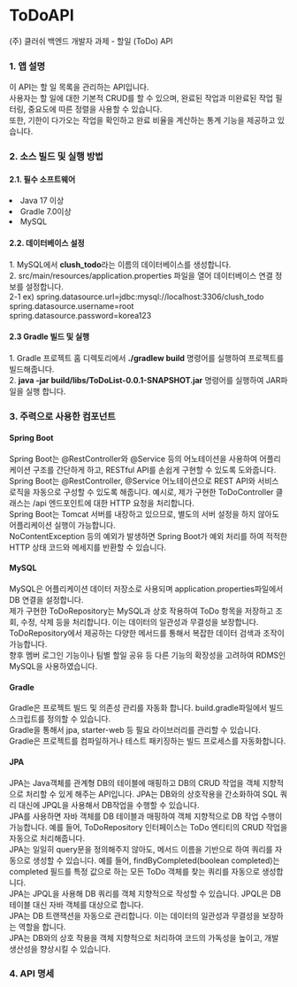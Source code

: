 # ToDoAPI
(주) 클러쉬 백엔드 개발자 과제 - 할일 (ToDo) API

<h3>1. 앱 설명</h3>
이 API는 할 일 목록을 관리하는 API입니다.<br>
사용자는 할 일에 대한 기본적 CRUD를 할 수 있으며, 완료된 작업과 미완료된 작업 필터링, 중요도에 따른 정렬을 사용할 수 있습니다.<br>
또한, 기한이 다가오는 작업을 확인하고 완료 비율을 계산하는 통계 기능을 제공하고 있습니다.

<h3>2. 소스 빌드 및 실행 방법</h3>
<h4>2.1. 필수 소프트웨어</h4>
<li>Java 17 이상</li>
<li>Gradle 7.0이상</li>
<li>MySQL</li>
<h4>2.2. 데이터베이스 설정</h4>
1. MySQL에서 <strong>clush_todo</strong>라는 이름의 데이터베이스를 생성합니다.<br>
2. src/main/resources/application.properties 파일을 열어 데이터베이스 연결 정보를 설정합니다.<br>
2-1 ex) spring.datasource.url=jdbc:mysql://localhost:3306/clush_todo<br>
        spring.datasource.username=root<br>
        spring.datasource.password=korea123<br>

<h4>2.3 Gradle 빌드 및 실행</h4>
1. Gradle 프로젝트 홈 디렉토리에서 <strong>./gradlew build</strong> 명령어를 실행하여 프로젝트를 빌드해줍니다.<br>
2. <strong>java -jar build/libs/ToDoList-0.0.1-SNAPSHOT.jar</strong> 명령어를 실행하여 JAR파일을 실행 합니다.<br>

<h3>3. 주력으로 사용한 컴포넌트</h3>
<h4>Spring Boot</h4>
Spring Boot는 @RestController와 @Service 등의 어노테이션을 사용하여 어플리케이션 구조를 간단하게 하고, RESTful API를 손쉽게 구현할 수 있도록 도와줍니다.<br>
Spring Boot는 @RestController, @Service 어노테이션으로 REST API와 서비스 로직을 자동으로 구성할 수 있도록 해줍니다. 예시로, 제가 구현한 ToDoController 클래스는 /api 엔드포인트에 대한 HTTP 요청을 처리합니다.<br>
Spring Boot는 Tomcat 서버를 내장하고 있으므로, 별도의 서버 설정을 하지 않아도 어플리케이션 실행이 가능합니다.<br>
NoContentException 등의 예외가 발생하면 Spring Boot가 예외 처리를 하여 적적한 HTTP 상태 코드와 메세지를 반환할 수 있습니다.

<h4>MySQL</h4>
MySQL은 어플리케이션 데이터 저장소로 사용되며 application.properties파일에서 DB 연결을 설정합니다.<br>
제가 구현한 ToDoRepository는 MySQL과 상호 작용하여 ToDo 항목을 저장하고 조회, 수정, 삭제 등을 처리합니다. 이는 데이터의 일관성과 무결성을 보장합니다.<br>
ToDoRepository에서 제공하는 다양한 메서드를 통해서 복잡한 데이터 검색과 조작이 가능합니다.<br>
향후 멤버 로그인 기능이나 팀별 할일 공유 등 다른 기능의 확장성을 고려하여 RDMS인 MySQL을 사용하였습니다.

<h4>Gradle</h4>
Gradle은 프로젝트 빌드 및 의존성 관리를 자동화 합니다. build.gradle파일에서 빌드 스크립트를 정의할 수 있습니다.<br>
Gradle을 통해서 jpa, starter-web 등 필요 라이브러리를 관리할 수 있습니다.<br>
Gradle은 프로젝트를 컴파일하거나 테스트 패키징하는 빌드 프로세스를 자동화합니다.

<h4>JPA</h4>
JPA는 Java객체를 관계형 DB의 테이블에 매핑하고 DB의 CRUD 작업을 객체 지향적으로 처리할 수 있게 해주는 API입니다. JPA는 DB와의 상호작용을 간소화하여 SQL 쿼리 대신에 JPQL을 사용해서 DB작업을 수행할 수 있습니다.<br>
JPA를 사용하면 자바 객체를 DB 테이블과 매핑하여 객체 지향적으로 DB 작업 수행이 가능합니다. 예를 들어, ToDoRepository 인터페이스는 ToDo 엔티티의 CRUD 작업을 자동으로 처리해줍니다.<br>
JPA는 일일히 query문을 정의해주지 않아도, 메서드 이름을 기반으로 하여 쿼리를 자동으로 생성할 수 있습니다. 예를 들어, findByCompleted(boolean completed)는 completed 필드를 특정 값으로 하는 모든 ToDo 객체를 찾는 쿼리를 자동으로 생성합니다.<br>
JPA는 JPQL을 사용해 DB 쿼리를 객체 지향적으로 작성할 수 있습니다. JPQL은 DB 테이블 대신 자바 객체를 대상으로 합니다.<br>
JPA는 DB 트랜잭션을 자동으로 관리합니다. 이는 데이터의 일관성과 무결성을 보장하는 역할을 합니다.<br>
JPA는 DB와의 상호 작용을 객체 지향적으로 처리하여 코드의 가독성을 높이고, 개발 생산성을 향상시킬 수 있습니다.

<h3>4. API 명세</h3>
